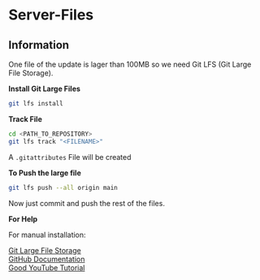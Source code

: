 # Server-Files
## Information

One file of the update is lager than 100MB so we need Git LFS (Git Large File Storage).

**Install Git Large Files**

````bash
git lfs install
````

**Track File**
````bash
cd <PATH_TO_REPOSITORY>
git lfs track "<FILENAME>"
````

A `.gitattributes` File will be created

**To Push the large file**
````bash
git lfs push --all origin main
````

Now just commit and push the rest of the files.

**For Help**

For manual installation:

[Git Large File Storage](https://git-lfs.com/) <br/>
[GitHub Documentation](https://docs.github.com/en/repositories/working-with-files/managing-large-files/about-large-files-on-github) <br/>
[Good YouTube Tutorial](https://www.youtube.com/watch?v=9HCsSD5PMSk&ab_channel=GeoDev)<br/>